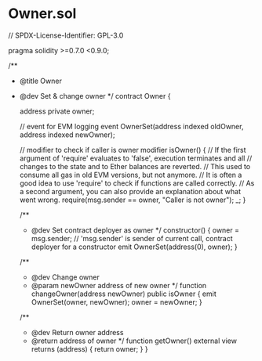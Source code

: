 # Owner.sol
// SPDX-License-Identifier: GPL-3.0

pragma solidity >=0.7.0 <0.9.0;

/**
 * @title Owner
 * @dev Set & change owner
 */
contract Owner {

    address private owner;
    
    // event for EVM logging
    event OwnerSet(address indexed oldOwner, address indexed newOwner);
    
    // modifier to check if caller is owner
    modifier isOwner() {
        // If the first argument of 'require' evaluates to 'false', execution terminates and all
        // changes to the state and to Ether balances are reverted.
        // This used to consume all gas in old EVM versions, but not anymore.
        // It is often a good idea to use 'require' to check if functions are called correctly.
        // As a second argument, you can also provide an explanation about what went wrong.
        require(msg.sender == owner, "Caller is not owner");
        _;
    }
    
    /**
     * @dev Set contract deployer as owner
     */
    constructor() {
        owner = msg.sender; // 'msg.sender' is sender of current call, contract deployer for a constructor
        emit OwnerSet(address(0), owner);
    }

    /**
     * @dev Change owner
     * @param newOwner address of new owner
     */
    function changeOwner(address newOwner) public isOwner {
        emit OwnerSet(owner, newOwner);
        owner = newOwner;
    }

    /**
     * @dev Return owner address 
     * @return address of owner
     */
    function getOwner() external view returns (address) {
        return owner;
    }
}

